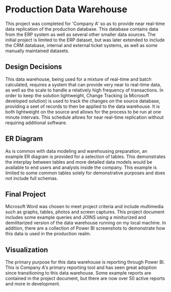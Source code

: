 # Production Data Warehouse
This project was completed for 'Company A' so as to provide near real-time data replication of the production database. This database contains data from the ERP system as well as several other smaller data sources. The initial project is limited to the ERP dataset, but was later extended to include the CRM database, internal and external ticket systems, as well as some manually maintained datasets.

## Design Decisions
This data warehouse, being used for a mixture of real-time and batch calculated, requires a system that can provide very near to real-time data, as well as the scale to handle a relatively high frequency of transactions. In order to keep the solution lightweight, Change Tracking (a Microsoft developed solution) is used to track the changes on the source database, providing a seet of records to then be applied to the data warehouse. It is both lightweight on the source and allows for the process to be run at one minute intervals. This schedule allows for near real-time replication without requiring additional software.

## ER Diagram
As is common with data modeling and warehousing preparation, an example ER diagram is provided for a selection of tables. This demonstrates the interplay between tables and more detailed data models would be available to end users and analysts inside the company. This example is limited to some common tables solely for demonstrative purposes and does not include full schemas.

## Final Project
Microsoft Word was chosen to meet project criteria and include multimedia such as graphs, tables, photos and screen captures. This project document includes some example queries and JOINS using a miniturized and demilitarized version of the data warehouse running on my local machine. In addition, there are a collection of Power BI screenshots to demonstrate how this data is used in the production realm.

## Visualization
The primary purpose for this data warehouse is reporting through Power BI. This is Company A's primary reporting tool and has seen great adoption since transitioning to this data warehouse. Some example reports are contained in the project document, but there are now over 50 active reports and more in development.